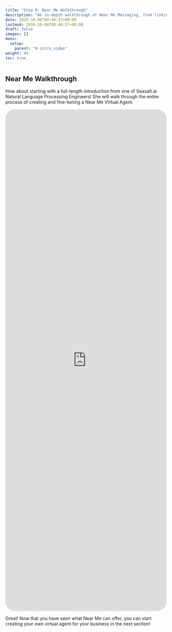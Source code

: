 ```yaml
---
title: "Step 0: Near Me Walkthrough"
description: "An in-depth walkthrough of Near Me Messaging, from linking your Google call-forwarding-setup-setup profile to customizing and deploying your virtual agent."
date: 2020-10-06T08:48:57+00:00
lastmod: 2020-10-06T08:48:57+00:00
draft: false
images: []
menu:
  setup:
    parent: "0-intro_video"
weight: 99
toc: true
---
```


## Near Me Walkthrough

How about starting with a full-length introduction from one of Seasalt.ai Natural Language Processing Engineers! She will walk through the entire process of creating and fine-tuning a Near Me Virtual Agent.

   <iframe width="100%" height="40%" src="https://www.youtube.com/embed/C3nAJZQHteE" title="YouTube video player" frameborder="0" allow="accelerometer; autoplay; clipboard-write; encrypted-media; gyroscope; picture-in-picture" allowfullscreen style="border-radius: 30px;"></iframe>

Great! Now that you have seen what Near Me can offer, you can start creating your own virtual agent for your business in the next section!
